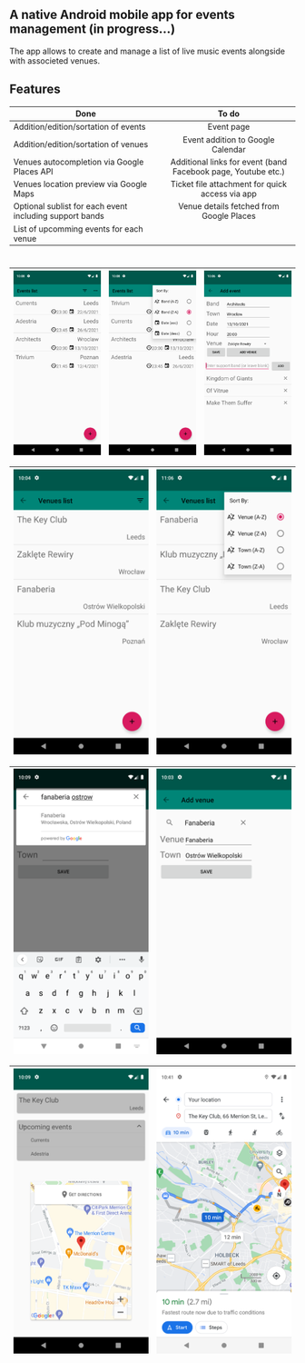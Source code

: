## A native Android mobile app for events management (in progress...)


The app allows to create and manage a list of live music events alongside with associeted venues.

## Features

| Done  | To do |
| ------------- |:-------------:|
| Addition/edition/sortation of events      	| Event page     |
| Addition/edition/sortation of venues      		|   Event addition to Google Calendar   |
| Venues autocompletion via Google Places API      			|  Additional links for event (band Facebook page, Youtube etc.)   |
| Venues location preview via Google Maps      				|  Ticket file attachment for quick access via app   |
| Optional sublist for each event including support bands   |   Venue details fetched from Google Places  |
| List of upcomming events for each venue |     |
#


|![watching](screenshots/events.png)|![watching info](screenshots/events_sort.png)|![watching info](screenshots/add_event.png)|
|--|--|--|

|![watching](screenshots/venues.png)|![watching info](screenshots/venues_sort.png)|
|--|--|

|![watching](screenshots/search_venue.png)|![watching info](screenshots/add_venue.png)|
|--|--|

|![watching](screenshots/venue.png)|![watching info](screenshots/g_maps.png)|
|--|--|
